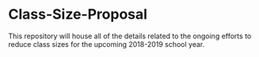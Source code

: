 # Class-Size-Proposal
This repository will house all of the details related to the ongoing efforts to reduce class sizes for the upcoming 2018-2019 school year.
